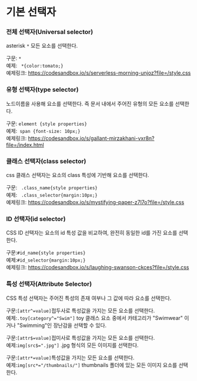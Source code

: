 # 기본 선택자
### 전체 선택자(Universal selector)
asterisk ``` * ``` 모든 요소를 선택한다. <br>

구문: ``` * ```<br>
예제: ``` *{color:tomato;}```<br>
예제링크:
https://codesandbox.io/s/serverless-morning-unjoz?file=/style.css

### 유형 선택자(type selector)
노드이름을 사용해 요소를 선택한다. 즉 문서 내에서 주어진 유형의 모든 요소를 선택한다.<br>

구문: ```element {style properties}```<br>
예제:``` span {font-size: 10px;}```<br>
예제링크:
https://codesandbox.io/s/gallant-mirzakhani-vxr8n?file=/index.html

### 클래스 선택자(class selector)
css 클래스 선택자는 요소의 class 특성에 기반해 요소를 선택한다.<br>

구문: ``` .class_name{style properties}```<br>
예제: ``` .class_selector{margin:10px;}```<br>
예제링크:
https://codesandbox.io/s/mystifying-paper-z7l7o?file=/style.css

### ID 선택자(id selector)
CSS ID 선택자는 요소의 id 특성 값을 비교하여, 완전히 동일한 id를 가진 요소를 선택한다.<br>

구문:```#id_name{style properties}```<br>
예제:```#id_selector{margin:10px;}```<br>
예제링크:
https://codesandbox.io/s/laughing-swanson-ckces?file=/style.css

### 특성 선택자(Attribute Selector)
CSS 특성 선택자는 주어진 특성의 존재 여부나 그 값에 따라 요소를 선택한다.<br>

구문:```[attr^=value]```접두사로 특성값을 가지는 모든 요소를 선택한다.<br>
예제:```.toy[category^="Swim"]``` toy 클래스 요소 중에서 카테고리가 "Swimwear" 이거나 "Swimming"인 장난감을 선택할 수 있다.<br>

구문:```[attr$=value]```접미사로 특성값을 가지는 모든 요소를 선택한다.<br>
예제:```img[src$=".jpg"]``` .jpg 형식의 모든 이미지를 선택한다.<br>

구문:```[attr*=value]```특성값을 가지는 모든 요소를 선택한다.<br>
예제:```img[src*="/thumbnails/"]``` thumbnails 폴더에 있는 모든 이미지 요소를 선택한다.<br>

